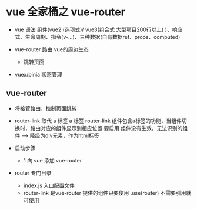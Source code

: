 # vue 全家桶之 vue-router

- vue 语法 组件(vue2 (选项式)/ vue3(组合式  大型项目200行以上) )、响应式、生命周期、指令(v-...)、三种数据(自有数据ref、props、computed)

- vue-router 路由   vue的周边生态
  - 跳转页面
  
- vuex/pinia 状态管理

## vue-router
- 将接管路由，控制页面跳转
- router-link 取代 a 标签
  a 标签
  router-link  组件包含a标签的功能，当组件切换时，路由对应的组件显示到相应位置
  要启用
  组件没有生效，无法识别的组件 --> 降级为div元素，作为html标签
 - 启动步骤
   - 1 向 vue 添加 vue-router



- router 专门目录
  - index.js 入口配置文件
  - router-link 是vue-router 提供的组件只要使用 .use(router) 不需要引用就可使用